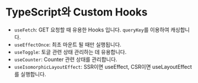 # TypeScript와 Custom Hooks

- `useFetch`: GET 요청할 때 유용한 Hooks 입니다. `queryKey`를 이용하여 캐싱합니다.
- `useEffectOnce`: 최초 마운트 될 때만 실행됩니다.
- `useToggle`: 토글 관련 상태 관리하는 데 유용합니다.
- `useCounter`: Counter 관련 상태를 관리합니다.
- `useIsomorphicLayoutEffect`: SSR이면 useEffect, CSR이면 useLayoutEffect를 실행합니다.
